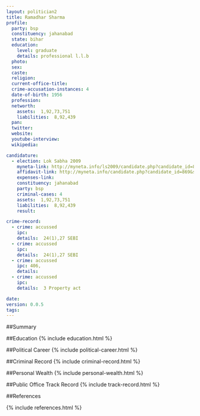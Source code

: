 ```yaml
---
layout: politician2
title: Ramadhar Sharma
profile: 
  party: bsp
  constituency: jahanabad
  state: bihar
  education: 
    level: graduate
    details: professional l.l.b
  photo: 
  sex: 
  caste: 
  religion: 
  current-office-title: 
  crime-accusation-instances: 4
  date-of-birth: 1956
  profession: 
  networth: 
    assets:  1,92,73,751
    liabilities:  8,92,439
  pan: 
  twitter: 
  website: 
  youtube-interview: 
  wikipedia: 

candidature: 
  - election: Lok Sabha 2009
    myneta-link: http://myneta.info/ls2009/candidate.php?candidate_id=869
    affidavit-link: http://myneta.info/candidate.php?candidate_id=869&scan=original
    expenses-link: 
    constituency: jahanabad 
    party: bsp
    criminal-cases: 4
    assets:  1,92,73,751
    liabilities:  8,92,439
    result:  

crime-record: 
  - crime: accussed
    ipc: 
    details:  24(1),27 SEBI  
  - crime: accussed
    ipc: 
    details:  24(1),27 SEBI   
  - crime: accussed
    ipc: 406,
    details:    
  - crime: accussed
    ipc: 
    details:  3 Property act  

date: 
version: 0.0.5
tags: 
---
```

##Summary


##Education
{% include education.html %}


##Political Career
{% include political-career.html %}


##Criminal Record
{% include criminal-record.html %}


##Personal Wealth
{% include personal-wealth.html %}


##Public Office Track Record
{% include track-record.html %}


##References


{% include references.html %}